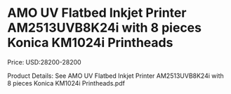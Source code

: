 # AMO UV Flatbed Inkjet Printer AM2513UVB8K24i with 8 pieces  Konica KM1024i Printheads

Price: USD:28200-28200

Product Details: See AMO UV Flatbed Inkjet Printer AM2513UVB8K24i with 8 pieces Konica KM1024i Printheads.pdf